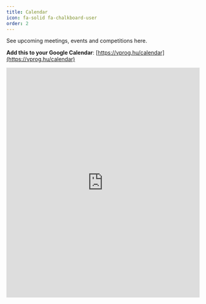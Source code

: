 ```yaml
---
title: Calendar
icon: fa-solid fa-chalkboard-user
order: 2
---
```


See upcoming meetings, events and competitions here.

**Add this to your Google Calendar**: [https://vprog.hu/calendar](https://vprog.hu/calendar)

<iframe 
  src="https://calendar.google.com/calendar/embed?height=600&wkst=2&ctz=Europe%2FBudapest&bgcolor=%23ffffff&showTitle=0&showCalendars=0&mode=WEEK&src=dmVyc2VueXByb2dyYW1vemFzQGdtYWlsLmNvbQ&color=%23AD1457"
  style="border-width:0"
  width="100%"
  height="600px"
  frameborder="0"
  scrolling="no">
</iframe>
